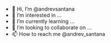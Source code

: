 - 👋 Hi, I’m @andrevsantana
- 👀 I’m interested in ...
- 🌱 I’m currently learning ...
- 💞️ I’m looking to collaborate on ...
- 📫 How to reach me @andrev_santana

<!---
andrevsantana/andrevsantana is a ✨ special ✨ repository because its `README.md` (this file) appears on your GitHub profile.
You can click the Preview link to take a look at your changes.
--->
